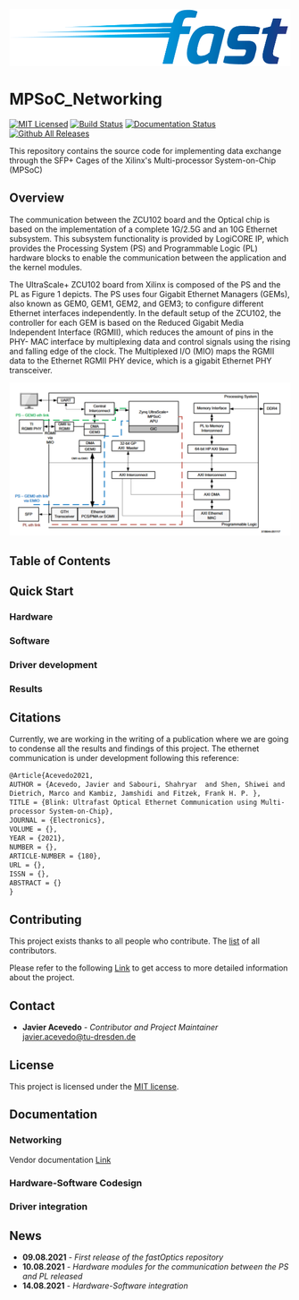 <p align="center">
<img alt="fast_Optics" src="https://github.com/jracevedob/MPSoC_Networking/blob/main/Logo/fast.png" width="800">
</p>

# MPSoC_Networking

[![MIT Licensed](https://img.shields.io/github/license/jracevedob/MPSoC_Networking)](https://github.com/jracevedob/MPSoC_Networking/blob/main/LICENSE)
[![Build Status](https://github.com//jracevedob/MPSoC_Networking/actions/workflows/build.yml/badge.svg)](https://github.com//jracevedob/MPSoC_Networking/actions)
[![Documentation Status](https://readthedocs.org/projects/graphriccicurvature/badge/?version=latest)](https://github.com/jracevedob/MPSoC_Networking/wiki)
[![Github All Releases](https://img.shields.io/github/downloads/jracevedob/MPSoC_Networking/total.svg)]()


This repository contains the source code for implementing data exchange through the SFP+ Cages of the Xilinx's Multi-processor System-on-Chip (MPSoC)

## Overview

The communication between the ZCU102 board and the Optical chip is based on the implementation of a complete 1G/2.5G and an 10G Ethernet subsystem. This subsystem functionality is provided by LogiCORE IP, which provides the Processing System (PS) and Programmable Logic (PL) hardware blocks to enable the communication between the application and the kernel modules. 

The UltraScale+ ZCU102 board from Xilinx is composed of the PS and the PL as Figure 1 depicts. The PS uses four Gigabit Ethernet Managers (GEMs), also known as GEM0, GEM1, GEM2, and GEM3; to configure different Ethernet interfaces independently. In the default setup of the ZCU102, the controller for each GEM is based on the Reduced Gigabit Media Independent Interface (RGMII), which reduces the amount of pins in the PHY- MAC interface by multiplexing data and control signals using the rising and falling edge of the clock. The Multiplexed I/O (MIO) maps the RGMII data to the Ethernet RGMII PHY device, which is a gigabit Ethernet PHY transceiver. 


<p align="center">
<img alt="Ethernet_PLPS" src="https://github.com/jracevedob/MPSoC_Networking/blob/main/Figures/PLPS.png" width="800">
</p>

## Table of Contents
## Quick Start

### Hardware

### Software

### Driver development

### Results

## Citations

Currently, we are working in the writing of a publication where we are going to condense all the results and findings of this project. The ethernet communication is under development following this reference:

```
@Article{Acevedo2021,
AUTHOR = {Acevedo, Javier and Sabouri, Shahryar  and Shen, Shiwei and Dietrich, Marco and Kambiz, Jamshidi and Fitzek, Frank H. P. },
TITLE = {Blink: Ultrafast Optical Ethernet Communication using Multi-processor System-on-Chip},
JOURNAL = {Electronics},
VOLUME = {},
YEAR = {2021},
NUMBER = {},
ARTICLE-NUMBER = {180},
URL = {},
ISSN = {},
ABSTRACT = {}
}
```

## Contributing

This project exists thanks to all people who contribute.
The [list](./CONTRIBUTORS) of all contributors.

Please refer to the following [Link](https://de.fast-zwanzig20.de/) to get access to more detailed information about the project.

## Contact

* **Javier Acevedo** - *Contributor and Project Maintainer* javier.acevedo@tu-dresden.de

## License

This project is licensed under the [MIT license](./LICENSE).

## Documentation

### Networking
Vendor documentation [Link](https://xilinx-wiki.atlassian.net/wiki/spaces/A/pages/862912682/Networking+in+QEMU)

### Hardware-Software Codesign

### Driver integration

## News

* **09.08.2021** - *First release of the fastOptics repository*
* **10.08.2021** - *Hardware modules for the communication between the PS and PL released*
* **14.08.2021** - *Hardware-Software integration*
